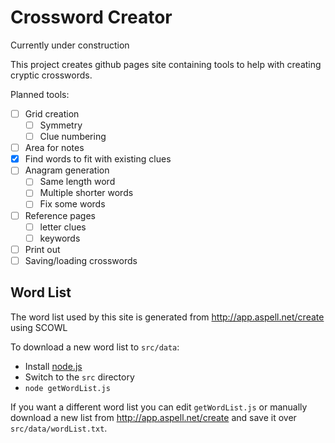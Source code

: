 # Crossword Creator

Currently under construction

This project creates github pages site containing tools to help with creating cryptic crosswords.

Planned tools:
* [ ] Grid creation
  * [ ] Symmetry
  * [ ] Clue numbering
* [ ] Area for notes
* [x] Find words to fit with existing clues
* [ ] Anagram generation
  * [ ] Same length word
  * [ ] Multiple shorter words
  * [ ] Fix some words
* [ ] Reference pages
  * [ ] letter clues
  * [ ] keywords
* [ ] Print out
* [ ] Saving/loading crosswords

## Word List

The word list used by this site is generated from http://app.aspell.net/create using SCOWL

To download a new word list to `src/data`:
* Install [node.js](https://nodejs.org/en/)
* Switch to the `src` directory
* `node getWordList.js`

If you want a different word list you can edit `getWordList.js` or manually download a new list from http://app.aspell.net/create and save it over `src/data/wordList.txt`.
